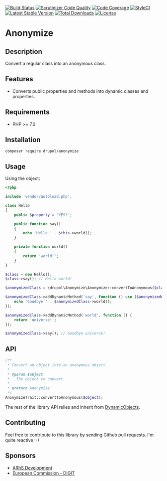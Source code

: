 [![Build Status](https://www.travis-ci.org/drupol/anonymize.svg?branch=master)](https://www.travis-ci.org/drupol/anonymize)
[![Scrutinizer Code Quality](https://scrutinizer-ci.com/g/drupol/anonymize/badges/quality-score.png?b=master)](https://scrutinizer-ci.com/g/drupol/anonymize/?branch=master)
[![Code Coverage](https://scrutinizer-ci.com/g/drupol/anonymize/badges/coverage.png?b=master)](https://scrutinizer-ci.com/g/drupol/anonymize/?branch=master)
[![StyleCI](https://styleci.io/repos/104116278/shield?branch=master)](https://styleci.io/repos/104116278)
[![Latest Stable Version](https://poser.pugx.org/drupol/anonymize/v/stable)](https://packagist.org/packages/drupol/anonymize)
[![Total Downloads](https://poser.pugx.org/drupol/anonymize/downloads)](https://packagist.org/packages/drupol/anonymize)
[![License](https://poser.pugx.org/drupol/anonymize/license)](https://packagist.org/packages/drupol/anonymize)

# Anonymize

## Description

Convert a regular class into an anonymous class.

## Features

* Converts public properties and methods into dynamic classes and properties.

## Requirements

* PHP >= 7.0

## Installation

`composer require drupol/anonymize`

## Usage

Using the object:

```php
<?php

include 'vendor/autoload.php';

class Hello
{
    public $property = 'YES!';

    public function say()
    {
        echo 'Hello ' . $this->world();
    }

    private function world()
    {
        return 'world!';
    }
}

$class = new Hello();
$class->say(); // Hello world!

$anonymizedClass = \drupol\Anonymize\Anonymize::convertToAnonymous($class);

$anonymizedClass->addDynamicMethod('say', function () use ($anonymizedClass) {
    echo 'Goodbye ' . $anonymizedClass->world();
});

$anonymizedClass->addDynamicMethod('world', function () {
    return 'universe!';
});

$anonymizedClass->say(); // Goodbye universe!
```

## API

```php
/**
 * Convert an object into an anonymous object.
 *
 * @param $object
 *   The object to convert.  
 *
 * @return Anonymize
 */
AnonymizeTrait::convertToAnonymous($object);

```

The rest of the library API relies and inherit from [DynamicObjects](https://github.com/drupol/dynamicobjects).

## Contributing

Feel free to contribute to this library by sending Github pull requests. I'm quite reactive :-)

## Sponsors

* [ARhS Development](https://www.arhs-group.com)
* [European Commission - DIGIT](https://github.com/ec-europa)
